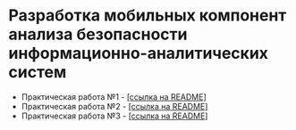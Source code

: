 # Разработка мобильных компонент анализа безопасности информационно-аналитических систем

- Практическая работа №1 - [[ссылка на README]](https://github.com/MoonFlower18/dev_mobile/blob/main/PR_1/README.md)
- Практическая работа №2 - [[ссылка на README]](https://github.com/MoonFlower18/dev_mobile/blob/main/PR_2/README.md)
- Практическая работа №3 - [[ссылка на README]](https://github.com/MoonFlower18/dev_mobile/blob/main/PR_3/README.md)
<!---- Практическая работа №4 - [[ссылка на README]](README.md)
- Практическая работа №5 - [[ссылка на README]](README.md)
- Практическая работа №6 - [[ссылка на README]](README.md)
- Практическая работа №7 - [[ссылка на README]](README.md)
- Практическая работа №8 - [[ссылка на README]](README.md)-->

